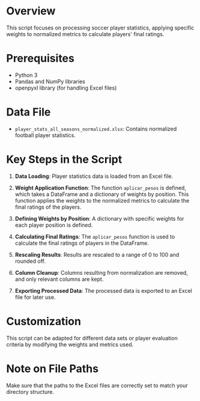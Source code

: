 # Overview
This script focuses on processing soccer player statistics, applying specific weights to normalized metrics to calculate players' final ratings.

# Prerequisites
- Python 3
- Pandas and NumPy libraries
- openpyxl library (for handling Excel files)

# Data File
- `player_stats_all_seasons_normalized.xlsx`: Contains normalized football player statistics.

# Key Steps in the Script
1. **Data Loading**: Player statistics data is loaded from an Excel file.

2. **Weight Application Function**: The function `aplicar_pesos` is defined, which takes a DataFrame and a dictionary of weights by position. This function applies the weights to the normalized metrics to calculate the final ratings of the players.

3. **Defining Weights by Position**: A dictionary with specific weights for each player position is defined.

4. **Calculating Final Ratings**: The `aplicar_pesos` function is used to calculate the final ratings of players in the DataFrame.

5. **Rescaling Results**: Results are rescaled to a range of 0 to 100 and rounded off.

6. **Column Cleanup**: Columns resulting from normalization are removed, and only relevant columns are kept.

7. **Exporting Processed Data**: The processed data is exported to an Excel file for later use.

# Customization
This script can be adapted for different data sets or player evaluation criteria by modifying the weights and metrics used.

# Note on File Paths
Make sure that the paths to the Excel files are correctly set to match your directory structure.
